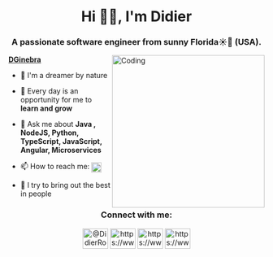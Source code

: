 <h1 align="center">Hi 👋🏻, I'm Didier</h1>
<h3 align="center">A passionate software engineer from sunny Florida☀️🌴 (USA).</h3>  
<img align="right" alt="Coding" width="300" src="https://cdn.dribbble.com/users/2131993/screenshots/4948736/thoughtworks-gif_dribbble.gif">

**[DGinebra](https://www.dginebra.com/)**

- 🔭 I'm a dreamer by nature

- 🌱 Every day is an opportunity for me to **learn and grow**

- 💬 Ask me about **Java , NodeJS, Python, TypeScript, JavaScript, Angular, Microservices**

- 📫 How to reach me: <a href="https://www.linkedin.com/in/didier-roque-ginebra/" target="_blank"><img align="center" src="https://raw.githubusercontent.com/rahuldkjain/github-profile-readme-generator/master/src/images/icons/Social/linked-in-alt.svg" alt="https://www.linkedin.com/in/didier-roque-ginebra/" height="20" width="20" /></a>

- 👥 I try to bring out the best in people

<h3 align="center">Connect with me:</h3>
<p align="center">
<a href="https://twitter.com/DidierRoque" target="_blank"><img align="center" src="https://raw.githubusercontent.com/rahuldkjain/github-profile-readme-generator/master/src/images/icons/Social/twitter.svg" alt="@DidierRoque" height="40" width="50" /></a>
<a href="https://www.linkedin.com/in/didier-roque-ginebra/" target="_blank"><img align="center" src="https://raw.githubusercontent.com/rahuldkjain/github-profile-readme-generator/master/src/images/icons/Social/linked-in-alt.svg" alt="https://www.linkedin.com/in/didier-roque-ginebra/" height="40" width="50" /></a>
<a href="https://www.instagram.com/didier.roque/" target="_blank"><img align="center" src="https://raw.githubusercontent.com/rahuldkjain/github-profile-readme-generator/master/src/images/icons/Social/instagram.svg" alt="https://www.instagram.com/didier.roque/" height="40" width="50" /></a>
<a href="https://www.youtube.com/channel/UCOsNeEnHrbaExDkaNTpIn4g" target="_blank"><img align="center" src="https://raw.githubusercontent.com/rahuldkjain/github-profile-readme-generator/master/src/images/icons/Social/youtube.svg" alt="https://www.youtube.com/channel/UCOsNeEnHrbaExDkaNTpIn4g" height="40" width="50" /></a>
</p><br>
